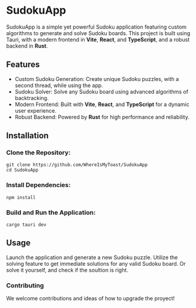 # SudokuApp

SudokuApp is a simple yet powerful Sudoku application featuring custom algorithms to generate and solve Sudoku boards. This project is built using Tauri, with a modern frontend in **Vite**, **React**, and **TypeScript**, and a robust backend in **Rust**.

## Features

- Custom Sudoku Generation: Create unique Sudoku puzzles, with a second thread, while using the app.
- Sudoku Solver: Solve any Sudoku board using advanced algorithms of backtracking.
- Modern Frontend: Built with **Vite**, **React**, and **TypeScript** for a dynamic user experience.
- Robust Backend: Powered by **Rust** for high performance and reliability.

## Installation

### Clone the Repository:

```
git clone https://github.com/WhereIsMyToast/SudokuApp
cd SudokuApp
```

### Install Dependencies:

```
npm install
```

### Build and Run the Application:

```
cargo tauri dev
```

## Usage

Launch the application and generate a new Sudoku puzzle.
Utilize the solving feature to get immediate solutions for any valid Sudoku board.
Or solve it yourself, and check if the soultion is right.

### Contributing

We welcome contributions and ideas of how to upgrade the proyect!
